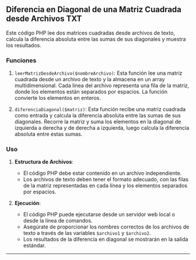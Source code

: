 ## Diferencia en Diagonal de una Matriz Cuadrada desde Archivos TXT

Este código PHP lee dos matrices cuadradas desde archivos de texto, calcula la diferencia absoluta entre las sumas de sus diagonales y muestra los resultados.

### Funciones

1. `leerMatrizDesdeArchivo($nombreArchivo)`: Esta función lee una matriz cuadrada desde un archivo de texto y la almacena en un array multidimensional. Cada línea del archivo representa una fila de la matriz, donde los elementos están separados por espacios. La función convierte los elementos en enteros.

2. `diferenciaDiagonal($matriz)`: Esta función recibe una matriz cuadrada como entrada y calcula la diferencia absoluta entre las sumas de sus diagonales. Recorre la matriz y suma los elementos en la diagonal de izquierda a derecha y de derecha a izquierda, luego calcula la diferencia absoluta entre estas sumas.

### Uso

1. **Estructura de Archivos**:

   - El código PHP debe estar contenido en un archivo independiente.
   - Los archivos de texto deben tener el formato adecuado, con las filas de la matriz representadas en cada línea y los elementos separados por espacios.

2. **Ejecución**:
   - El código PHP puede ejecutarse desde un servidor web local o desde la línea de comandos.
   - Asegúrate de proporcionar los nombres correctos de los archivos de texto a través de las variables `$archivo1` y `$archivo2`.
   - Los resultados de la diferencia en diagonal se mostrarán en la salida estándar.

---
